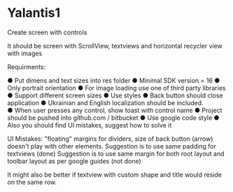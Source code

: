 # Yalantis1

Create screen with controls

 

It should be screen with ScrollView, textviews and  horizontal recycler view with images



Requirments: 

●	Put dimens and text sizes into res folder
●	Minimal SDK version = 16
●	Only portrait orientation
●	For image loading use one of third party libraries 
●	Support different screen sizes
●	Use styles 
●	Back button should close application
●	Ukrainian and English localization should be included.  
●	When user presses any control, show toast with control name
●	Project should be pushed into github.com / bitbucket
●	Use google code style
●	Also you should find UI mistakes, suggest how to solve it


UI Mistakes: "floating" margins for dividers, size of back button (arrow) doesn't play with other elements.
Suggestion is to use same padding for textviews (done)
Suggestion is to use same margin for both root layout and toolbar layout as per google guides (not done)

It might also be better if textview with custom shape and title would reside on the same row.




